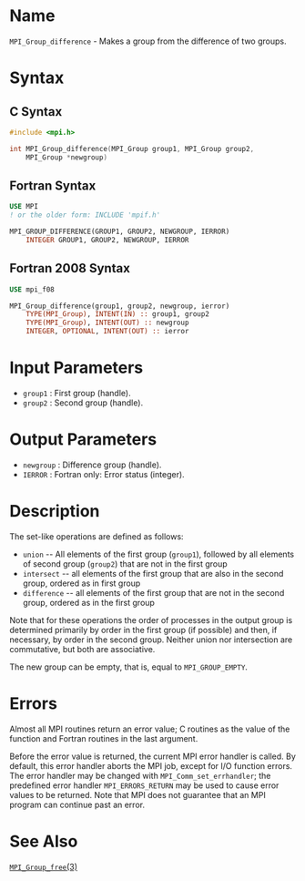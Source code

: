 # Name

`MPI_Group_difference`  - Makes a group from the difference of two
groups.

# Syntax

## C Syntax

```c
#include <mpi.h>

int MPI_Group_difference(MPI_Group group1, MPI_Group group2,
	MPI_Group *newgroup)
```

## Fortran Syntax

```fortran
USE MPI
! or the older form: INCLUDE 'mpif.h'

MPI_GROUP_DIFFERENCE(GROUP1, GROUP2, NEWGROUP, IERROR)
    INTEGER	GROUP1, GROUP2, NEWGROUP, IERROR
```

## Fortran 2008 Syntax

```fortran
USE mpi_f08

MPI_Group_difference(group1, group2, newgroup, ierror)
    TYPE(MPI_Group), INTENT(IN) :: group1, group2
    TYPE(MPI_Group), INTENT(OUT) :: newgroup
    INTEGER, OPTIONAL, INTENT(OUT) :: ierror
```

# Input Parameters

* `group1` : First group (handle).
* `group2` : Second group (handle).

# Output Parameters

* `newgroup` : Difference group (handle).
* `IERROR` : Fortran only: Error status (integer).

# Description

The set-like operations are defined as follows:
* `union` -- All elements of the first group (`group1`), followed by all
elements of second group (`group2`) that are not in the first group
* `intersect` -- all elements of the first group that are also in the
second group, ordered as in first group
* `difference` -- all elements of the first group that are not in the
second group, ordered as in the first group

Note that for these operations the order of processes in the output
group is determined primarily by order in the first group (if possible)
and then, if necessary, by order in the second group. Neither union nor
intersection are commutative, but both are associative.

The new group can be empty, that is, equal to `MPI_GROUP_EMPTY`.

# Errors

Almost all MPI routines return an error value; C routines as the value
of the function and Fortran routines in the last argument.

Before the error value is returned, the current MPI error handler is
called. By default, this error handler aborts the MPI job, except for
I/O function errors. The error handler may be changed with
`MPI_Comm_set_errhandler`; the predefined error handler `MPI_ERRORS_RETURN`
may be used to cause error values to be returned. Note that MPI does not
guarantee that an MPI program can continue past an error.

# See Also

[`MPI_Group_free`(3)](./?file=MPI_Group_free.md)
